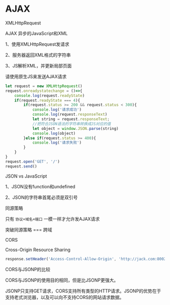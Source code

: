 # AJAX

XMLHttpRequest

AJAX 异步的JavaScript和XML

1、使用XMLHttpRequest发请求

2、服务器返回XML格式的字符串

3、JS解析XML，并更新局部页面

请使用原生JS来发送AJAX请求

```js
let request = new XMLHttpRequest()
request.onreadystatechange = ()=>{
    console.log(request.readyState)
    if(request.readyState === 4){
        if(request.status >= 200 && request.status < 300){
            console.log('请求成功')
            console.log(request.responseText)
            let string = request.responseText;
            //把符合JSON语法的字符串转换成JS对应的值
            let object = window.JSON.parse(string)
            console.log(object)
        }else if(request.status >= 400){
            console.log('请求失败')
        }
    }
}
request.open('GET', '/')
request.send()
```

JSON vs JavaScript

1、JSON没有function和undefined

2、JSON的字符串首尾必须是双引号

同源策略

只有 `协议+域名+端口` 一模一样才允许发AJAX请求

突破同源策略 === 跨域

CORS

Cross-Origin Resource Sharing

```js
response.setHeader('Access-Control-Allow-Origin', 'http://jack.com:8002') // 响应头
```

CORS与JSONP的比较

CORS与JSONP的使用目的相同，但是比JSONP更强大。

JSONP只支持GET请求，CORS支持所有类型的HTTP请求。JSONP的优势在于支持老式浏览器，以及可以向不支持CORS的网站请求数据。
